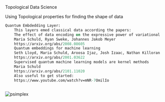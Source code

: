  Topological Data Science

Using Topological properties for finding the shape of data

```graphql
Quantum Embdedding Layer:
    This layers emed classical data according the papers:
    The effect of data encoding on the expressive power of variational quantum machine learning models
    Maria Schuld, Ryan Sweke, Johannes Jakob Meyer
    https://arxiv.org/abs/2008.08605
    Quantum embeddings for machine learning
    Seth Lloyd, Maria Schuld, Aroosa Ijaz, Josh Izaac, Nathan Killoran
    https://arxiv.org/abs/2001.03622
    Supervised quantum machine learning models are kernel methods
    Maria Schuld
    https://arxiv.org/abs/2101.11020
    Also useful to get started:
    https://www.youtube.com/watch?v=mNR-7OmilIo
    
```


![psimplex](https://user-images.githubusercontent.com/25654848/149673863-9b171636-b216-4b12-abaa-7cd9057ed8c4.png)
